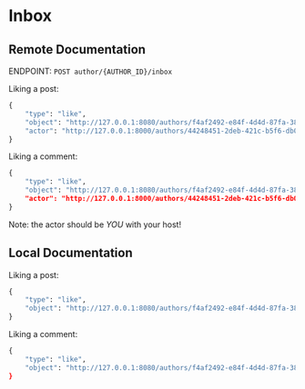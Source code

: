 # Inbox

## Remote Documentation
ENDPOINT: `POST author/{AUTHOR_ID}/inbox`

Liking a post:
```python
{
    "type": "like",
    "object": "http://127.0.0.1:8080/authors/f4af2492-e84f-4d4d-87fa-3832bc17b953/posts/4e7adec8-0ed5-48fc-ad75-058a349c0fd4",
    "actor": "http://127.0.0.1:8000/authors/44248451-2deb-421c-b5f6-db0c214b68ea"
}
```

Liking a comment:
```python
{
    "type": "like",
    "object": "http://127.0.0.1:8080/authors/f4af2492-e84f-4d4d-87fa-3832bc17b953/posts/4e7adec8-0ed5-48fc-ad75-058a349c0fd4/comments/98b5a822-6e09-4b4d-af9e-466d99137774"",
    "actor": "http://127.0.0.1:8000/authors/44248451-2deb-421c-b5f6-db0c214b68ea"
}
```
Note: the actor should be *YOU* with your host!


## Local Documentation
Liking a post:
```python
{
    "type": "like",
    "object": "http://127.0.0.1:8080/authors/f4af2492-e84f-4d4d-87fa-3832bc17b953/posts/4e7adec8-0ed5-48fc-ad75-058a349c0fd4"
}
```

Liking a comment:
```python
{
    "type": "like",
    "object": "http://127.0.0.1:8080/authors/f4af2492-e84f-4d4d-87fa-3832bc17b953/posts/4e7adec8-0ed5-48fc-ad75-058a349c0fd4/comments/98b5a822-6e09-4b4d-af9e-466d99137774""
}
```
